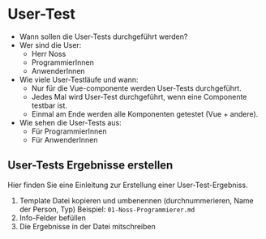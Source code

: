 # User-Test 
- Wann sollen die User-Tests  durchgeführt werden?
- Wer sind die User:
    - Herr Noss
    - ProgrammierInnen
    - AnwenderInnen
- Wie viele User-Testläufe und wann: 
    - Nur für die Vue-componente werden User-Tests durchgeführt.
    - Jedes Mal wird User-Test durchgeführt, wenn eine Componente testbar ist.
    - Einmal am Ende werden alle Komponenten getestet (Vue + andere).
- Wie sehen die User-Tests aus:
    - Für ProgrammierInnen
    - Für AnwenderInnen
## User-Tests Ergebnisse erstellen
Hier finden Sie eine Einleitung zur Erstellung einer User-Test-Ergebniss.
1. Template Datei kopieren und umbenennen (durchnummerieren, Name der Person, Typ) Beispiel: ``01-Noss-Programmierer.md``
2. Info-Felder befüllen
3. Die Ergebnisse in der Datei mitschreiben